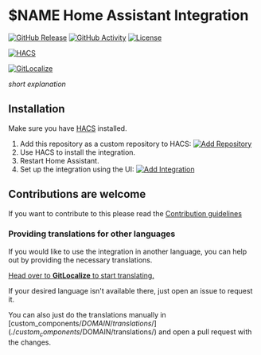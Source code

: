 # $NAME Home Assistant Integration

[![GitHub Release](https://img.shields.io/github/release/siku2/hass-$DOMAIN.svg?style=for-the-badge)](https://github.com/siku2/hass-$DOMAIN/releases)
[![GitHub Activity](https://img.shields.io/github/commit-activity/y/siku2/hass-$DOMAIN.svg?style=for-the-badge)](https://github.com/siku2/hass-$DOMAIN/commits/main)
[![License](https://img.shields.io/github/license/siku2/hass-$DOMAIN.svg?style=for-the-badge)](LICENSE)

[![HACS](https://img.shields.io/badge/HACS-Custom-orange.svg?style=for-the-badge)](https://hacs.xyz/docs/faq/custom_repositories)

[![GitLocalize](https://gitlocalize.com/repo/$GIT_LOCALIZE_PROJECT/whole_project/badge.svg)](https://gitlocalize.com/repo/$GIT_LOCALIZE_PROJECT/whole_project?utm_source=badge)

_short explanation_

## Installation

Make sure you have [HACS](https://hacs.xyz) installed.

1. Add this repository as a custom repository to HACS: [![Add Repository](https://my.home-assistant.io/badges/hacs_repository.svg)](https://my.home-assistant.io/redirect/hacs_repository/?owner=siku2&repository=hass-$DOMAIN&category=integration)
2. Use HACS to install the integration.
3. Restart Home Assistant.
4. Set up the integration using the UI: [![Add Integration](https://my.home-assistant.io/badges/config_flow_start.svg)](https://my.home-assistant.io/redirect/config_flow_start/?domain=$DOMAIN)

## Contributions are welcome

If you want to contribute to this please read the [Contribution guidelines](CONTRIBUTING.md)

### Providing translations for other languages

If you would like to use the integration in another language, you can help out by providing the necessary translations.

[Head over to **GitLocalize** to start translating.](https://gitlocalize.com/repo/$GIT_LOCALIZE_PROJECT)

If your desired language isn't available there, just open an issue to request it.

You can also just do the translations manually in [custom_components/$DOMAIN/translations/](./custom_components/$DOMAIN/translations/) and open a pull request with the changes.

